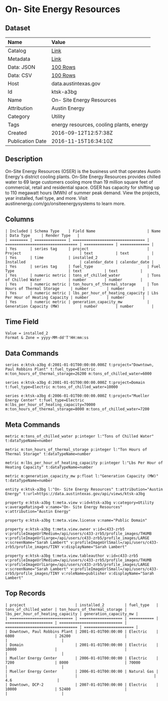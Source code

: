 # On- Site Energy Resources

## Dataset

| Name | Value |
| :--- | :---- |
| Catalog | [Link](https://catalog.data.gov/dataset/on-site-energy-resources) |
| Metadata | [Link](https://data.austintexas.gov/api/views/ktsk-a3bg) |
| Data: JSON | [100 Rows](https://data.austintexas.gov/api/views/ktsk-a3bg/rows.json?max_rows=100) |
| Data: CSV | [100 Rows](https://data.austintexas.gov/api/views/ktsk-a3bg/rows.csv?max_rows=100) |
| Host | data.austintexas.gov |
| Id | ktsk-a3bg |
| Name | On- Site Energy Resources |
| Attribution | Austin Energy |
| Category | Utility |
| Tags | energy resources, cooling plants, energy |
| Created | 2016-09-12T12:57:38Z |
| Publication Date | 2016-11-15T16:34:10Z |

## Description

On-Site Energy Resources (OSER) is the business unit that operates Austin Energy's district cooling plants. On-Site Energy Resources provides chilled water to 69 large customers cooling more than 19 million square feet of commercial, retail and residential space. OSER has capacity for shifting up to 110 megawatt hours (MWh) of summer peak demand. View the projects, year installed, fuel type, and more. Visit austinenergy.com/go/onsiteenergysystems to learn more.

## Columns

```ls
| Included | Schema Type    | Field Name                       | Name                             | Data Type     | Render Type   |
| ======== | ============== | ================================ | ================================ | ============= | ============= |
| Yes      | series tag     | project                          | Project                          | text          | text          |
| Yes      | time           | installed_2                      | Installed                        | calendar_date | calendar_date |
| Yes      | series tag     | fuel_type                        | Fuel Type                        | text          | text          |
| Yes      | numeric metric | tons_of_chilled_water            | Tons of Chilled Water            | number        | number        |
| Yes      | numeric metric | ton_hours_of_thermal_storage     | Ton Hours of Thermal Storage     | number        | number        |
| Yes      | numeric metric | lbs_per_hour_of_heating_capacity | Lbs Per Hour of Heating Capacity | number        | number        |
| Yes      | numeric metric | generation_capacity_mw           | Generation Capacity (MW)         | number        | number        |
```

## Time Field

```ls
Value = installed_2
Format & Zone = yyyy-MM-dd'T'HH:mm:ss
```

## Data Commands

```ls
series e:ktsk-a3bg d:2001-01-01T00:00:00.000Z t:project="Downtown, Paul Robbins Plant" t:fuel_type=Electric m:ton_hours_of_thermal_storage=26200 m:tons_of_chilled_water=6000

series e:ktsk-a3bg d:2001-01-01T00:00:00.000Z t:project=Domain t:fuel_type=Electric m:tons_of_chilled_water=10000

series e:ktsk-a3bg d:2006-01-01T00:00:00.000Z t:project="Mueller Energy Center" t:fuel_type=Electric m:lbs_per_hour_of_heating_capacity=70000 m:ton_hours_of_thermal_storage=8000 m:tons_of_chilled_water=7200
```

## Meta Commands

```ls
metric m:tons_of_chilled_water p:integer l:"Tons of Chilled Water" t:dataTypeName=number

metric m:ton_hours_of_thermal_storage p:integer l:"Ton Hours of Thermal Storage" t:dataTypeName=number

metric m:lbs_per_hour_of_heating_capacity p:integer l:"Lbs Per Hour of Heating Capacity" t:dataTypeName=number

metric m:generation_capacity_mw p:float l:"Generation Capacity (MW)" t:dataTypeName=number

entity e:ktsk-a3bg l:"On- Site Energy Resources" t:attribution="Austin Energy" t:url=https://data.austintexas.gov/api/views/ktsk-a3bg

property e:ktsk-a3bg t:meta.view v:id=ktsk-a3bg v:category=Utility v:averageRating=0 v:name="On- Site Energy Resources" v:attribution="Austin Energy"

property e:ktsk-a3bg t:meta.view.license v:name="Public Domain"

property e:ktsk-a3bg t:meta.view.owner v:id=c433-zrb5 v:profileImageUrlMedium=/api/users/c433-zrb5/profile_images/THUMB v:profileImageUrlLarge=/api/users/c433-zrb5/profile_images/LARGE v:screenName="Sarah Lambert" v:profileImageUrlSmall=/api/users/c433-zrb5/profile_images/TINY v:displayName="Sarah Lambert"

property e:ktsk-a3bg t:meta.view.tableauthor v:id=c433-zrb5 v:profileImageUrlMedium=/api/users/c433-zrb5/profile_images/THUMB v:profileImageUrlLarge=/api/users/c433-zrb5/profile_images/LARGE v:screenName="Sarah Lambert" v:profileImageUrlSmall=/api/users/c433-zrb5/profile_images/TINY v:roleName=publisher v:displayName="Sarah Lambert"
```

## Top Records

```ls
| project                      | installed_2         | fuel_type   | tons_of_chilled_water | ton_hours_of_thermal_storage | lbs_per_hour_of_heating_capacity | generation_capacity_mw | 
| ============================ | =================== | =========== | ===================== | ============================ | ================================ | ====================== | 
| Downtown, Paul Robbins Plant | 2001-01-01T00:00:00 | Electric    | 6000                  | 26200                        |                                  |                        | 
| Domain                       | 2001-01-01T00:00:00 | Electric    | 10000                 |                              |                                  |                        | 
| Mueller Energy Center        | 2006-01-01T00:00:00 | Electric    | 7200                  | 8000                         | 70000                            |                        | 
| Mueller Energy Center        | 2006-01-01T00:00:00 | Natural Gas |                       |                              |                                  | 4.6                    | 
| Downtown, DCP-2              | 2007-01-01T00:00:00 | Electric    | 10000                 | 52400                        |                                  |                        | 
```